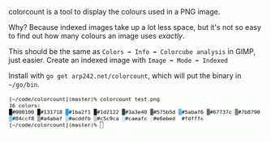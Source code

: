 colorcount is a tool to display the colours used in a PNG image.

Why? Because indexed images take up a lot less space, but it's not so easy to
find out how many colours an image uses *exactly*.

This should be the same as `Colors ➡ Info ➡ Colorcube analysis` in GIMP, just
easier. Create an indexed image with `Image ➡ Mode ➡ Indexed`

Install with `go get arp242.net/colorcount`, which will put the binary in
`~/go/bin`.

![screenshot.png](https://raw.githubusercontent.com/arp242/colorcount/master/screenshot.png)
